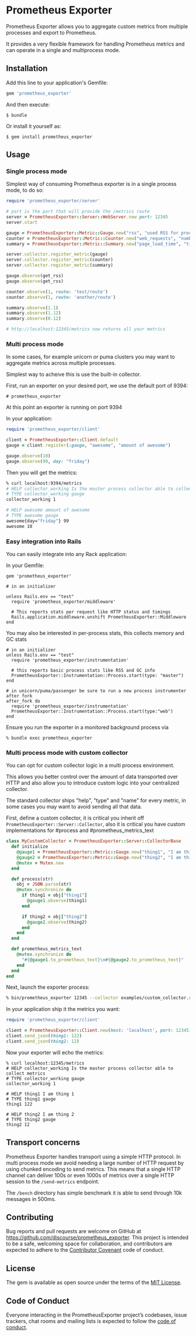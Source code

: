 # Prometheus Exporter

Prometheus Exporter allows you to aggregate custom metrics from multiple processes and export to Prometheus.

It provides a very flexible framework for handling Prometheus metrics and can operate in a single and multiprocess mode.

## Installation

Add this line to your application's Gemfile:

```ruby
gem 'prometheus_exporter'
```

And then execute:

    $ bundle

Or install it yourself as:

    $ gem install prometheus_exporter

## Usage

### Single process mode

Simplest way of consuming Prometheus exporter is in a single process mode, to do so:

```ruby
require 'prometheus_exporter/server'

# port is the port that will provide the /metrics route
server = PrometheusExporter::Server::WebServer.new port: 12345
server.start

gauge = PrometheusExporter::Metric::Gauge.new("rss", "used RSS for process")
counter = PrometheusExporter::Metric::Counter.new("web_requests", "number of web requests")
summary = PrometheusExporter::Metric::Summary.new("page_load_time", "time it took to load page")

server.collector.register_metric(gauge)
server.collector.register_metric(counter)
server.collector.register_metric(summary)

gauge.observe(get_rss)
gauge.observe(get_rss)

counter.observe(1, route: 'test/route')
counter.observe(1, route: 'another/route')

summary.observe(1.1)
summary.observe(1.12)
summary.observe(0.12)

# http://localhost:12345/metrics now returns all your metrics

```

### Multi process mode

In some cases, for example unicorn or puma clusters you may want to aggregate metrics across multiple processes.

Simplest way to acheive this is use the built-in collector.

First, run an exporter on your desired port, we use the default port of 9394:

```
# prometheus_exporter
```

At this point an exporter is running on port 9394

In your application:

```ruby
require 'prometheus_exporter/client'

client = PrometheusExporter::Client.default
gauge = client.register(:gauge, "awesome", "amount of awesome")

gauge.observe(10)
gauge.observe(99, day: "friday")

```

Then you will get the metrics:

```bash
% curl localhost:9394/metrics
# HELP collector_working Is the master process collector able to collect metrics
# TYPE collector_working gauge
collector_working 1

# HELP awesome amount of awesome
# TYPE awesome gauge
awesome{day="friday"} 99
awesome 10

```

### Easy integration into Rails

You can easily integrate into any Rack application:

In your Gemfile:

```
gem 'prometheus_exporter'
```


```
# in an initializer

unless Rails.env == "test"
  require 'prometheus_exporter/middleware'

  # This reports stats per request like HTTP status and timings
  Rails.application.middleware.unshift PrometheusExporter::Middleware
end
```

You may also be interested in per-process stats, this collects memory and GC stats

```
# in an initializer
unless Rails.env == "test"
  require 'prometheus_exporter/instrumentation'

  # this reports basic process stats like RSS and GC info
  PrometheusExporter::Instrumentation::Process.start(type: "master")
end

# in unicorn/puma/passenger be sure to run a new process instrumenter after fork
after_fork do
  require 'prometheus_exporter/instrumentation'
  PrometheusExporter::Instrumentation::Process.start(type:"web")
end

```

Ensure you run the exporter in a monitored background process via

```
% bundle exec prometheus_exporter
```

### Multi process mode with custom collector

You can opt for custom collector logic in a multi process environment.

This allows you better control over the amount of data transported over HTTP and also allow you to introduce custom logic into your centralized collector.

The standard collector ships "help", "type" and "name" for every metric, in some cases you may want to avoid sending all that data.

First, define a custom collector, it is critical you inherit off `PrometheusExporter::Server::Collector`, also it is critical you have custom implementations for #process and #prometheus_metrics_text

```ruby
class MyCustomCollector < PrometheusExporter::Server::CollectorBase
  def initialize
    @gauge1 = PrometheusExporter::Metric::Gauge.new("thing1", "I am thing 1")
    @gauge2 = PrometheusExporter::Metric::Gauge.new("thing2", "I am thing 2")
    @mutex = Mutex.new
  end

  def process(str)
    obj = JSON.parse(str)
    @mutex.synchronize do
      if thing1 = obj["thing1"]
        @gauge1.observe(thing1)
      end

      if thing2 = obj["thing2"]
        @gauge2.observe(thing2)
      end
    end
  end

  def prometheus_metrics_text
    @mutex.synchronize do
      "#{@gauge1.to_prometheus_text}\n#{@gauge2.to_prometheus_text}"
    end
  end
end
```

Next, launch the exporter process:

```bash
% bin/prometheus_exporter 12345 --collector examples/custom_collector.rb
```

In your application ship it the metrics you want:

```ruby
require 'prometheus_exporter/client'

client = PrometheusExporter::Client.new(host: 'localhost', port: 12345)
client.send_json(thing1: 122)
client.send_json(thing2: 12)
```

Now your exporter will echo the metrics:

```
% curl localhost:12345/metrics
# HELP collector_working Is the master process collector able to collect metrics
# TYPE collector_working gauge
collector_working 1

# HELP thing1 I am thing 1
# TYPE thing1 gauge
thing1 122

# HELP thing2 I am thing 2
# TYPE thing2 gauge
thing2 12
```


## Transport concerns

Prometheus Exporter handles transport using a simple HTTP protocol. In multi process mode we avoid needing a large number of HTTP request by using chunked encoding to send metrics. This means that a single HTTP channel can deliver 100s or even 1000s of metrics over a single HTTP session to the `/send-metrics` endpoint.

The `/bench` directory has simple benchmark it is able to send through 10k messages in 500ms.


## Contributing

Bug reports and pull requests are welcome on GitHub at https://github.com/discourse/prometheus_exporter. This project is intended to be a safe, welcoming space for collaboration, and contributors are expected to adhere to the [Contributor Covenant](http://contributor-covenant.org) code of conduct.

## License

The gem is available as open source under the terms of the [MIT License](https://opensource.org/licenses/MIT).

## Code of Conduct

Everyone interacting in the PrometheusExporter project’s codebases, issue trackers, chat rooms and mailing lists is expected to follow the [code of conduct](https://github.com/SamSaffron/prometheus_exporter/blob/master/CODE_OF_CONDUCT.md).
